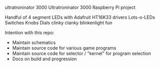 ultratroninator 3000
Ultratroninator 3000 Raspberry Pi project

Handful of 4 segment LEDs with Adafruit HT16K33 drivers
Lots-o-LEDs
Switches
Knobs
Dials
clinky clanky blinkenlight fun


Intention with this repo:
* Maintain schematics
* Maintain source code for various game programs
* Maintain source code for selector / "kernel" for program selection
* Docs on build and progression
